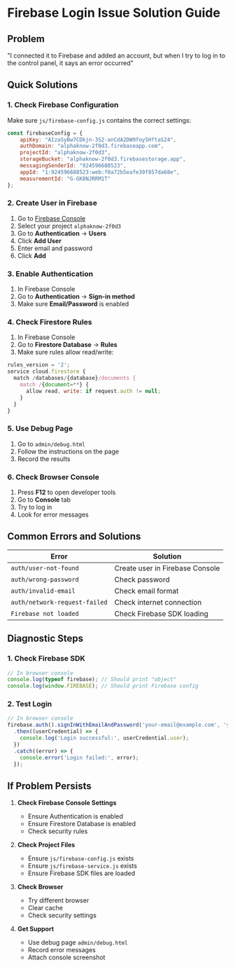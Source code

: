 # Firebase Login Issue Solution Guide

## Problem
"I connected it to Firebase and added an account, but when I try to log in to the control panel, it says an error occurred"

## Quick Solutions

### 1. Check Firebase Configuration
Make sure `js/firebase-config.js` contains the correct settings:

```javascript
const firebaseConfig = {
    apiKey: "AIzaSyBw7CDkjn-3S2-anCdA2DW9foy5HftaS24",
    authDomain: "alphaknow-2f0d3.firebaseapp.com",
    projectId: "alphaknow-2f0d3",
    storageBucket: "alphaknow-2f0d3.firebasestorage.app",
    messagingSenderId: "924596688523",
    appId: "1:924596688523:web:f0a72b5eafe39f857da68e",
    measurementId: "G-GK8NJRRM1T"
};
```

### 2. Create User in Firebase
1. Go to [Firebase Console](https://console.firebase.google.com)
2. Select your project `alphaknow-2f0d3`
3. Go to **Authentication** → **Users**
4. Click **Add User**
5. Enter email and password
6. Click **Add**

### 3. Enable Authentication
1. In Firebase Console
2. Go to **Authentication** → **Sign-in method**
3. Make sure **Email/Password** is enabled

### 4. Check Firestore Rules
1. In Firebase Console
2. Go to **Firestore Database** → **Rules**
3. Make sure rules allow read/write:

```javascript
rules_version = '2';
service cloud.firestore {
  match /databases/{database}/documents {
    match /{document=**} {
      allow read, write: if request.auth != null;
    }
  }
}
```

### 5. Use Debug Page
1. Go to `admin/debug.html`
2. Follow the instructions on the page
3. Record the results

### 6. Check Browser Console
1. Press **F12** to open developer tools
2. Go to **Console** tab
3. Try to log in
4. Look for error messages

## Common Errors and Solutions

| Error | Solution |
|-------|----------|
| `auth/user-not-found` | Create user in Firebase Console |
| `auth/wrong-password` | Check password |
| `auth/invalid-email` | Check email format |
| `auth/network-request-failed` | Check internet connection |
| `Firebase not loaded` | Check Firebase SDK loading |

## Diagnostic Steps

### 1. Check Firebase SDK
```javascript
// In browser console
console.log(typeof firebase); // Should print "object"
console.log(window.FIREBASE); // Should print Firebase config
```

### 2. Test Login
```javascript
// In browser console
firebase.auth().signInWithEmailAndPassword('your-email@example.com', 'your-password')
  .then((userCredential) => {
    console.log('Login successful:', userCredential.user);
  })
  .catch((error) => {
    console.error('Login failed:', error);
  });
```

## If Problem Persists

1. **Check Firebase Console Settings**
   - Ensure Authentication is enabled
   - Ensure Firestore Database is enabled
   - Check security rules

2. **Check Project Files**
   - Ensure `js/firebase-config.js` exists
   - Ensure `js/firebase-service.js` exists
   - Ensure Firebase SDK files are loaded

3. **Check Browser**
   - Try different browser
   - Clear cache
   - Check security settings

4. **Get Support**
   - Use debug page `admin/debug.html`
   - Record error messages
   - Attach console screenshot 